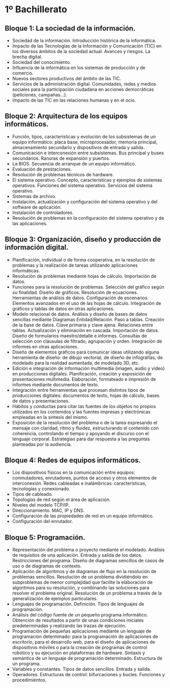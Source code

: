 # 1º Bachillerato

## Bloque 1: La sociedad de la información.

* Sociedad de la información. Introducción histórica de la informática.
* Impacto de las Tecnologías de la Información y Comunicación (TIC) en los diversos ámbitos de la sociedad actual. Avances y riesgos. La brecha digital.
* Sociedad del conocimiento.
* Influencia de la informática en los sistemas de producción y de comercio.
* Nuevos sectores productivos del ámbito de las TIC.
* Servicios de la administración digital. Comunidades, redes y medios sociales para la participación ciudadana en acciones democráticas (peticiones, campañas...).
* Impacto de las TIC en las relaciones humanas y en el ocio.

## Bloque 2: Arquitectura de los equipos informáticos.

* Función, tipos, características y evolución de los subsistemas de un equipo informático: placa base, microprocesador, memoria principal, almacenamiento secundario y dispositivos de entrada y salida.
* Comunicación e interconexión entre subsistemas. Bus principal y buses secundarios. Ranuras de expansión y puertos.
* La BIOS. Secuencia de arranque de un equipo informático.
* Evaluación de prestaciones.
* Resolución de problemas técnicos de hardware.
* El sistema operativo. Concepto, características y ejemplos de sistemas operativos. Funciones del sistema operativo. Servicios del sistema operativo.
* Sistemas de archivo.
* Instalación, actualización y configuración del sistema operativo y del software de aplicación.
* Instalación de controladores.
* Resolución de problemas en la configuración del sistema operativo y de las aplicaciones.

## Bloque 3: Organización, diseño y producción de información digital.

* Planificación, individual o de forma cooperativa, en la resolución de problemas y la realización de tareas utilizando aplicaciones informáticas.
* Resolución de problemas mediante hojas de cálculo. Importación de datos.
* Funciones para la resolución de problemas. Selección del gráfico según su finalidad. Diseño de gráficos. Resolución de ecuaciones. Herramientas de análisis de datos. Configuración de escenarios. Elementos avanzados en el uso de las hojas de cálculo. Integración de gráficos y tablas de datos en otras aplicaciones.
* Modelo relacional de datos. Análisis y diseño de bases de datos sencillas mediante Diagramas Entidad/Relación. Paso a tablas. Creación de la base de datos. Clave primaria y clave ajena. Relaciones entre tablas. Actualización y eliminación en cascada. Importación de datos. Diseño de formularios maestro/detalle e informes. Consultas de selección con cláusulas de filtrado,
agrupación y orden. Integración de informes en otras aplicaciones.
* Diseño de elementos gráficos para comunicar ideas utilizando alguna herramienta de diseño: de dibujo vectorial, de diseño de infografías, de modelado para la realidad aumentada, de modelado 3D, etc.
* Edición e integración de información multimedia (imagen, audio y vídeo) en producciones digitales. Planificación, creación y exposición de presentaciones multimedia. Elaboración, formateado e impresión de informes mediante documentos de texto.
* Integración entre herramientas que procesan distintos tipos de producciones digitales: documentos de texto, hojas de cálculo, bases de datos y presentaciones.
* Hábitos y conductas para citar las fuentes de los objetos no propios utilizados en los contenidos y las fuentes impresas y electrónicas empleadas en la síntesis del mismo.
* Exposición de la resolución del problema o de la tarea expresando el mensaje con claridad, ritmo y fluidez, estructurando el contenido con coherencia, controlando el tiempo y apoyando el discurso con el lenguaje corporal. Estrategias para dar respuesta a las preguntas planteadas por la audiencia.

## Bloque 4: Redes de equipos informáticos.

* Los dispositivos físicos en la comunicación entre equipos: conmutadores, enrutadores, puntos de acceso y otros elementos de interconexión. Redes cableadas e inalámbricas: características, tecnologías y conexionado.
* Tipos de cableado.
* Topologías de red según el área de aplicación.
* Niveles del modelo TCP/IP.
* Direccionamiento. MAC, IP y DNS.
* Configuración de las propiedades de red en un equipo informático.
* Configuración del enrutador.

## Bloque 5: Programación.

* Representación del problema o proyecto mediante el modelado. Análisis de requisitos de una aplicación. Entrada y salida de los datos. Restricciones del programa. Diseño de diagramas sencillos de casos de uso o de diagramas de
contexto.
* Aplicación de algoritmos y de diagramas de flujo en la resolución de problemas sencillos. Resolución de un problema dividiéndolo en subproblemas de menor complejidad que facilite la elaboración de algoritmos para su resolución, y combinando las soluciones para resolver el problema original. Resolución de un problema a través de la generalización
de ejemplos particulares.
* Lenguajes de programación. Definición. Tipos de lenguajes de programación.
* Análisis del código fuente de un pequeño programa informático. Obtención de resultados a partir de unas condiciones iniciales predeterminadas y realizando las trazas de ejecución.
* Programación de pequeñas aplicaciones mediante un lenguaje de programación determinado: para la programación de aplicaciones de escritorio, para el desarrollo web, para el diseño de aplicaciones de dispositivos móviles o para la creación de programas de control robótico y su ejecución en plataformas de hardware. Sintaxis y semántica de un lenguaje de programación determinado. Estructura de un programa.
* Variables y constantes. Tipos de datos sencillos. Entrada y salida.
* Operadores. Estructuras de control: bifurcaciones y bucles. Funciones y procedimientos.

